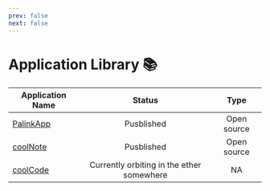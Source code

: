 ```yaml
---
prev: false
next: false
---
```

# Application Library 📚



| Application Name| Status| Type|
| ------------- |:-------------:|:-------------:|
| [PalinkApp](/about/apps/palinkapp/)| Pusblished | Open source
| [coolNote](/about/apps/coolnote/)| Pusblished | Open source
| [coolCode](/about/apps/coolcode/)| Currently orbiting in the ether somewhere  | NA
